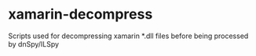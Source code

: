 # xamarin-decompress

Scripts used for decompressing xamarin *.dll files before being processed by dnSpy/ILSpy
